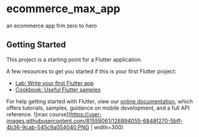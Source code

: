 # ecommerce_max_app

an ecommerce app frm zero to hero

## Getting Started

This project is a starting point for a Flutter application.

A few resources to get you started if this is your first Flutter project:

- [Lab: Write your first Flutter app](https://flutter.dev/docs/get-started/codelab)
- [Cookbook: Useful Flutter samples](https://flutter.dev/docs/cookbook)

For help getting started with Flutter, view our
[online documentation](https://flutter.dev/docs), which offers tutorials,
samples, guidance on mobile development, and a full API reference.
![max course](https://user-images.githubusercontent.com/81559061/126894055-6848f270-5bff-4b36-9cab-545c9a054040.PNG | width=300)

